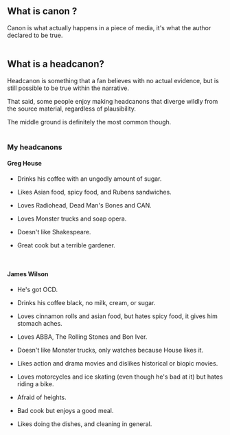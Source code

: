 ## What is canon ?

Canon is what actually happens in a piece of media, it's what the author declared to be true.
<br>
<br>
## What is a headcanon?

Headcanon is something that a fan believes with no actual evidence, but is still possible to be true within the narrative.

That said, some people enjoy making headcanons that diverge wildly from the source material, regardless of plausibility.

The middle ground is definitely the most common though.
<br>
<br>
### My headcanons

#### Greg House

* Drinks his coffee with an ungodly amount of sugar.

* Likes Asian food, spicy food, and Rubens sandwiches.

* Loves Radiohead, Dead Man's Bones and CAN.

* Loves Monster trucks and soap opera.

* Doesn't like Shakespeare.

* Great cook but a terrible gardener.
<br>

#### James Wilson

* He's got OCD.

* Drinks his coffee black, no milk, cream, or sugar.

* Loves cinnamon rolls and asian food, but hates spicy food, it gives him stomach aches.

* Loves ABBA, The Rolling Stones and Bon Iver.

* Doesn't like Monster trucks, only watches because House likes it.

* Likes action and drama movies and dislikes historical or biopic movies.

* Loves motorcycles and ice skating (even though he's bad at it) but hates riding a bike.

* Afraid of heights. 

* Bad cook but enjoys a good meal.

* Likes doing the dishes, and cleaning in general.